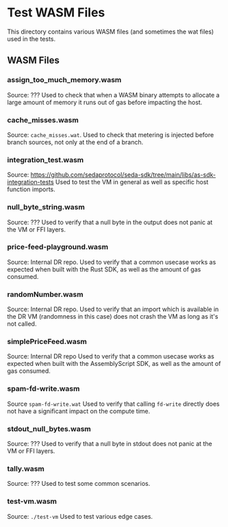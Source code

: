 # Test WASM Files

This directory contains various WASM files (and sometimes the wat files) used in the tests.

## WASM Files

### assign_too_much_memory.wasm

Source: ???
Used to check that when a WASM binary attempts to allocate a large amount of memory it runs out of gas before impacting the host.

### cache_misses.wasm

Source: `cache_misses.wat`.
Used to check that metering is injected before branch sources, not only at the end of a branch.

### integration_test.wasm

Source: https://github.com/sedaprotocol/seda-sdk/tree/main/libs/as-sdk-integration-tests
Used to test the VM in general as well as specific host function imports.

### null_byte_string.wasm

Source: ???
Used to verify that a null byte in the output does not panic at the VM or FFI layers.

### price-feed-playground.wasm

Source: Internal DR repo.
Used to verify that a common usecase works as expected when built with the Rust SDK, as well as the amount of gas consumed.

### randomNumber.wasm

Source: Internal DR repo.
Used to verify that an import which is available in the DR VM (randomness in this case) does not crash the VM as long as it's not called.

### simplePriceFeed.wasm

Source: Internal DR repo
Used to verify that a common usecase works as expected when built with the AssemblyScript SDK, as well as the amount of gas consumed.

### spam-fd-write.wasm

Source `spam-fd-write.wat`
Used to verify that calling `fd-write` directly does not have a significant impact on the compute time.

### stdout_null_bytes.wasm

Source: ???
Used to verify that a null byte in stdout does not panic at the VM or FFI layers.

### tally.wasm

Source: ???
Used to test some common scenarios.

### test-vm.wasm

Source: `./test-vm`
Used to test various edge cases.
